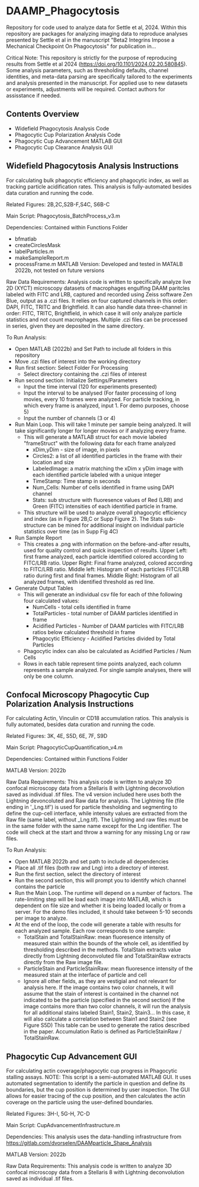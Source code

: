 # DAAMP_Phagocytosis
Repository for code used to analyze data for Settle et al, 2024.
Within this repository are packages for analyzing imaging data to reproduce analyses presented by Settle et al in the manuscript "Beta2 Integrins Impose a Mechanical Checkpoint On Phagocytosis" for publication in...

Critical Note: This repository is strictly for the purpose of reproducing results from Settle et al 2024 (https://doi.org/10.1101/2024.02.20.580845). Some analysis parameters, such as thresholding defaults, channel identities, and meta-data parsing are specifically tailored to the experiments and analysis presented in the manuscript. For applied use to new datasets or experiments, adjustments will be required. Contact authors for assisstance if needed.  


## Contents Overview

- Widefield Phagocytosis Analysis Code
- Phagocytic Cup Polarization Analysis Code
- Phagocytic Cup Advancement MATLAB GUI
- Phagocytic Cup Clearance Analysis GUI 

##  Widefield Phagocytosis Analysis Instructions
For calculating bulk phagocytic efficiency and phagocytic index, as well as tracking particle acidification rates. This analysis is fully-automated besides data curation and running the code. 

Related Figures: 2B,2C,S2B-F,S4C, S6B-C

Main Script: Phagocytosis_BatchProcess_v3.m

Dependencies: Contained within Functions Folder

  - bfmatlab
  - createCirclesMask
  - labelParticles.m
  - makeSampleReport.m
  - processFrame.m
MATLAB Version: Developed and tested in MATALB 2022b, not tested on future versions

Raw Data Requirements:
Analysis code is written to specifically analyze live 2D (XYCT) microscopy datasets of macrophages engulfing DAAM paritcles labeled with FITC and LRB, captured and recorded using Zeiss software Zen Blue, output as a .czi files. It relies on four captured channels in this order: DAPI, FITC, TRITC and Brightfield. It can also handle data three-channel in order: FITC, TRITC, Brightfield, in which case it will only analyze particle statistics and not count macrophages.
Multiple .czi files can be processed in series, given they are deposited in the same directory.

To Run Analysis:
- Open MATLAB (2022b) and Set Path to include all folders in this repository
- Move .czi files of interest into the working directory
- Run first section: Select Folder For Processing
  * Select directory containing the .czi files of interest
- Run second section: Initialize Settings/Parameters
  * Input the time interval (120 for experiments presented)
  * Input the interval to be analysed (For faster processing of long movies, every 10 frames were analyzed. For particle tracking, in which every frame is analyzed, input 1. For demo purposes, choose 5)
  * Input the number of channels (3 or 4)
- Run Main Loop. This will take 1 minute per sample being analyzed. It will take significantly longer for longer movies or if analyzing every frame.
  * This will generate a MATLAB struct for each movie labeled "frameStruct" with the following data for each frame analyzed
    * xDim,yDim - size of image, in pixels
    * Circles2: a list of all identified particles in the frame with their location and size
    * LabeledImage: a matrix matching the xDim x yDim image with each identified particle labeled with a unique integer
    * TimeStamp: Time stamp in seconds
    * Num_Cells: Number of cells identified in frame using DAPI channel
    * Stats: sub structure with fluoresence values of Red (LRB) and Green (FITC) intensities of each identified particle in frame.
  * This structure will be used to analyze overall phagocytic efficiency and index (as in Figure 2B,C or Supp Figure 2).  The Stats sub-structure can be mined for additional insight on individual particle statistics over time (as in Supp Fig 4C)
- Run Sample Report 
  * This creates a .png with information on the before-and-after results, used for quality control and quick inspection of results. Upper Left: first frame analyzed, each particle identified colored according to FITC/LRB ratio. Upper Right: Final frame analyzed, colored according to FITC/LRB ratio. Middle left: Histogram of each particles FITC/LRB ratio during first and final frames. Middle Right: Histogram of all analyzed frames, with identified threshold as red line.
- Generate Output Tables
  * This will generate an individual csv file for each of thhe following four calculated values:
    * NumCells - total cells identified in frame
    * TotalParticles - total number of DAAM particles identified in frame
    * Acidified Particles - Number of DAAM particles with FITC/LRB ratios below calculated threshold in frame
    * Phagocytic Efficiency - Acidified Particles divided by Total Particles
  * Phagocytic index can also be calculated as Acidified Particles / Num Cells
  * Rows in each table represent time points analyzed, each column represents a sample analyzed. For single sample analyses, there will only be one column.
 
 ##  Confocal Microscopy Phagocytic Cup Polarization Analysis Instructions
For calculating Actin, Vinculin or CD18 accumulation ratios. This analysis is fully automated, besides data curation and running the code. 

Related Figures: 3K, 4E, S5D, 6E, 7F, S9D
 
 Main Script: PhagocyticCupQuantification_v4.m

 Dependencies: Contained within Functions Folder

 MATLAB Version: 2022b

Raw Data Requirements: This analysis code is written to analyze 3D confocal microscopy data from a Stellaris 8 with Lightning deconvolution saved as individual .tif files. The v4 version included here uses both the Lightning devoncoluted and Raw data for analysis. The Lightning file (file ending in '_Lng.tif') is used for particle thesholding and segmenting to define the cup-cell interface, while intensity values are extracted from the Raw file (same label, without _Lng.tif). The Lightning and raw files must be in the same folder with the same name except for the Lng identifier. The code will check at the start and throw a warning for any missing Lng or raw files. 


 To Run Analysis:
 - Open MATLAB 2022b and set path to include all dependencies
 - Place all .tif files (both raw and Lng) into a directory of interest.
 - Run the first section, select the directory of interest
 - Run the second section, this will prompt you to identify which channel contains the particle
 - Run the Main Loop. The runtime will depend on a number of factors. The rate-limiting step will be load each image into MATLAB, which is dependent on file size and whether it is being loaded locally or from a server. For the demo files included, it should take between 5-10 seconds per image to analyze.
 - At the end of the loop, the code will generate a table with results for each analyzed sample. Each row corresponds to one sample:
   * TotalStain and TotalStainRaw: mean fluoresence intensity of measured stain within the bounds of the whole cell, as identified by thresholding described in the methods. TotalStain extracts value directly from Lightning deconvoluted file and TotalStainRaw extracts directly from the Raw image file.
   * ParticleStain and ParticleStainRaw: mean fluoresence intensity of the measured stain at the interface of particle and cell
   * Ignore all other fields, as they are vestigial and not relevant for analysis here.
If the image contains two color channels, it will assume that the stain of interest is contained in the channel not indicated to be the particle (specified in the second section)
If the image contains more than two color channels, it will run the analysis for all additional stains labeled Stain1, Stain2, Stain3... In this case, it will also calculate a correlation between Stain1 and Stain2 (see Figure S5D)
This table can be used to generate the ratios described in the paper. Accumulation Ratio is defined as ParticleStainRaw / TotalStainRaw.


## Phagocytic Cup Advancement GUI 
For calculating actin coverage/phagocytic cup progress in Phagocytic stalling assays. NOTE: This script is a semi-automated MATLAB GUI. It uses automated segmentation to identify the particle in question and define its boundaries, but the cup position is determined by user inspection. The GUI allows for easier tracing of the cup position, and then calculates the actin coverage on the particle using the user-defined boundaries. 

Related Figures: 3H-I, 5G-H, 7C-D

Main Script: CupAdvancementInfrastructure.m

Dependencies: This analysis uses the data-handling infrastructure from https://gitlab.com/dvorselen/DAAMparticle_Shape_Analysis

 MATLAB Version: 2022b

Raw Data Requirements: This analysis code is written to analyze 3D confocal microscopy data from a Stellaris 8 with Lightning deconvolution saved as individual .tif files. 
